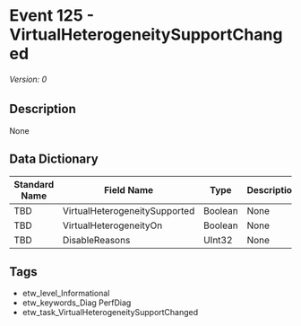 # Event 125 - VirtualHeterogeneitySupportChanged
###### Version: 0

## Description
None

## Data Dictionary
|Standard Name|Field Name|Type|Description|Sample Value|
|---|---|---|---|---|
|TBD|VirtualHeterogeneitySupported|Boolean|None|`None`|
|TBD|VirtualHeterogeneityOn|Boolean|None|`None`|
|TBD|DisableReasons|UInt32|None|`None`|

## Tags
* etw_level_Informational
* etw_keywords_Diag PerfDiag
* etw_task_VirtualHeterogeneitySupportChanged